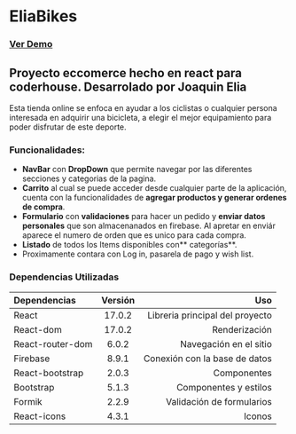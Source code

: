# **EliaBikes**
### [Ver Demo](https://eliabikes.netlify.app/ "## Ver Demo")
## **Proyecto eccomerce hecho en react para coderhouse. Desarrolado por Joaquin Elia**
Esta tienda online se enfoca en ayudar a los ciclistas o cualquier persona interesada en adquirir una bicicleta, a elegir el mejor equipamiento para poder disfrutar de este deporte.

### Funcionalidades:
- **NavBar** con **DropDown** que permite navegar por las diferentes secciones y categorias de la pagina.
- **Carrito** al cual se puede acceder desde cualquier parte de la aplicación, cuenta con la funcionalidades de **agregar productos y generar ordenes de compra**.
- **Formulario** con **validaciones** para hacer un pedido y **enviar datos personales** que son almacenanados en firebase. Al apretar en enviár aparece el numero de orden que es unico para cada compra.
- **Listado** de todos los Items disponibles con** categorías**.
- Proximamente contara con Log in, pasarela de pago y wish list.

###  Dependencias Utilizadas
| Dependencias  | Versión  | Uso |
| :------------ |:---------------:| -----:|
| React   			   | 17.0.2    	| Libreria principal del proyecto|
| React-dom   	  | 17.0.2    | 	Renderización  |
| React-router-dom| 6.0.2   | Navegación en el sitio    |
| Firebase			  | 8.9.1     | Conexión con la base de datos |
| React-bootstrap| 2.0.3     | Componentes|
| Bootstrap        | 5.1.3      | Componentes y estilos|
| Formik            | 2.2.9      | Validación de formularios  |
| React-icons      | 4.3.1     | Iconos |

